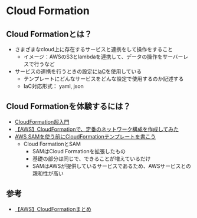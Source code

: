 # Cloud Formation

## Cloud Formationとは？
- さまざまなcloud上に存在するサービスと連携をして操作をすること
	- イメージ：AWSのS3とlambdaを連携して、データの操作をサーバーレスで行うなど
- サービスの連携を行うときの設定に[IaC]()を使用している
	- テンプレートにどんなサービスをどんな設定で使用するのか記述する
	- IaC対応形式： yaml, json


## Cloud Formationを体験するには？
- [CloudFormation超入門](https://dev.classmethod.jp/articles/chonyumon-cloudformation/)
- [【AWS】CloudFormationで、定番のネットワーク構成を作成してみた](https://zenn.dev/anaka/articles/627d0a112d57ed)
- [AWS SAMを使う前にCloudFormationテンプレートを書こう](https://qiita.com/izanari/items/78258251cced2f713b33)
	- Cloud FormationとSAM
		- SAMはCloud Formationを拡張したもの
		- 基礎の部分は同じで、できることが増えているだけ
		- SAMはAWSが提供しているサービスであるため、AWSサービスとの親和性が高い

## 参考
- [【AWS】CloudFormationまとめ](https://zenn.dev/soshimiyamoto/articles/3c624728438902)
